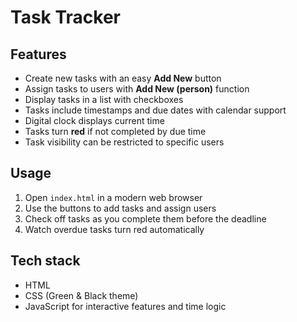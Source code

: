 
# Task Tracker

## Features

* Create new tasks with an easy **Add New** button
* Assign tasks to users with **Add New (person)** function
* Display tasks in a list with checkboxes
* Tasks include timestamps and due dates with calendar support
* Digital clock displays current time
* Tasks turn **red** if not completed by due time
* Task visibility can be restricted to specific users

## Usage

1. Open `index.html` in a modern web browser
2. Use the buttons to add tasks and assign users
3. Check off tasks as you complete them before the deadline
4. Watch overdue tasks turn red automatically

## Tech stack

* HTML
* CSS (Green & Black theme)
* JavaScript for interactive features and time logic




